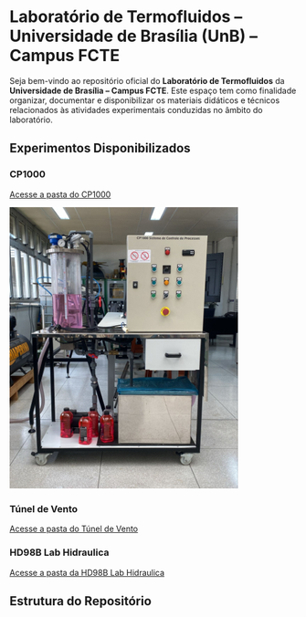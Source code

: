 # Laboratório de Termofluidos – Universidade de Brasília (UnB) – Campus FCTE

Seja bem-vindo ao repositório oficial do **Laboratório de Termofluidos** da **Universidade de Brasília – Campus FCTE**. Este espaço tem como finalidade organizar, documentar e disponibilizar os materiais didáticos e técnicos relacionados às atividades experimentais conduzidas no âmbito do laboratório.


## Experimentos Disponibilizados

### CP1000
[Acesse a pasta do  CP1000](https://github.com/Jonas-Oliveira-Git/LabTermoFCTE/tree/main/CP1000)

<img src="https://github.com/Jonas-Oliveira-Git/LabTermoFCTE/raw/main/CP1000/FIG-CP1000/cp100-visao-frontal.jpg" alt="Visão frontal do CP1000" width="400"/>

### Túnel de Vento


[Acesse a pasta do Túnel de Vento](https://github.com/Jonas-Oliveira-Git/LabTermoFCTE/tree/main/HD98B_Lab_Hidraulica)


### HD98B Lab Hidraulica

[Acesse a pasta da HD98B Lab Hidraulica](https://github.com/Jonas-Oliveira-Git/LabTermoFCTE/tree/main/TunelVento)





## Estrutura do Repositório

